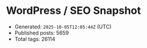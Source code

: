 # WordPress / SEO Snapshot

- Generated: `2025-10-05T12:05:44Z` (UTC)
- Published posts: 5659
- Total tags: 26114
